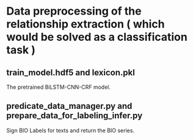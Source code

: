 # Data preprocessing of the relationship extraction ( which would be solved as a classification task )
  
## train_model.hdf5 and lexicon.pkl
    
   The pretrained BiLSTM-CNN-CRF model.
    
## predicate_data_manager.py and prepare_data_for_labeling_infer.py
    
   Sign BIO Labels for texts and return the BIO series.
